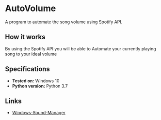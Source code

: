 # AutoVolume
A program to automate the song volume using Spotify API.

## How it works
By using the Spotify API you will be able to Automate your currently playing song to your ideal volume
 


## Specifications
* **Tested on:** Windows 10
* **Python version:** Python 3.7

## Links
* [Windows-Sound-Manager](https://github.com/Paradoxis/Windows-Sound-Manager)

